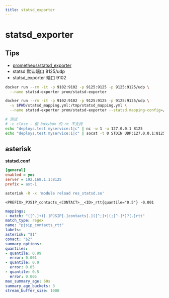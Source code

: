```yaml
---
title: statsd_exporter
---
```


# statsd_exporter
## Tips
* [prometheus/statsd_exporter](https://github.com/prometheus/statsd_exporter)
* statsd 默认端口 8125/udp
* statsd_exporter 端口 9102

```bash
docker run --rm -it -p 9102:9102 -p 9125:9125 -p 9125:9125/udp \
  --name statsd-exporter prom/statsd-exporter

docker run --rm -it -p 9102:9102 -p 9125:9125 -p 9125:9125/udp \
  -v $PWD/statsd_mapping.yml:/tmp/statsd_mapping.yml \
  --name statsd-exporter prom/statsd-exporter --statsd.mapping-config=/tmp/statsd_mapping.yml

# 测试
# -c close - 但 busybox 的 nc 不支持
echo "deploys.test.myservice:1|c" | nc -w 1 -u 127.0.0.1 8125
echo "deploys.test.myservice:1|c" | socat -t 0 STDIN UDP:127.0.0.1:8125
```

## asterisk

__statsd.conf__

```ini
[general]
enabled = yes
server = 192.168.1.1:8125
prefix = ast-1
```

```bash
asterisk -R -x 'module reload res_statsd.so'
```


```
<PREFIX>_PJSIP_contacts_<CONTACT>__<ID>_rtt{quantile="0.5"} -0.001
```

```yaml
mappings:
- match: "([^.]+)[.]PJSIP[.]contacts[.]([^;]+)(;[^.]*)?[.]rtt"
match_type: regex
name: "pjsip_contacts_rtt"
labels:
asterisk: "$1"
conact: "$2"
summary_options:
quantiles:
- quantile: 0.99
  error: 0.001
- quantile: 0.9
  error: 0.05
- quantile: 0.5
  error: 0.005
max_summary_age: 60s
summary_age_buckets: 3
stream_buffer_size: 1000
```
